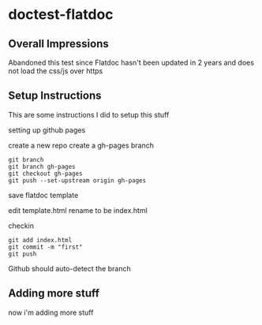 # doctest-flatdoc

## Overall Impressions

Abandoned this test since Flatdoc hasn't been updated in 2 years and does not load the css/js over https

## Setup Instructions

This are some instructions I did to setup this stuff


setting up github pages

create a new repo
create a gh-pages branch

```
git branch
git branch gh-pages
git checkout gh-pages
git push --set-upstream origin gh-pages
```

save flatdoc template

edit template.html
rename to be index.html

checkin
```
git add index.html
git commit -m "first"
git push
```

Github should auto-detect the branch

## Adding more stuff

now i'm adding more stuff
